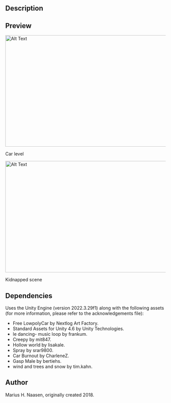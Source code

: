 ## Description

## Preview

<img src="assets/preview-fire.gif" alt="Alt Text" width="600" height="350" />

Car level

<img src="assets/preview-fire.gif" alt="Alt Text" width="600" height="350" />

Kidnapped scene

## Dependencies
Uses the Unity Engine (version 2022.3.29f1) along with the following assets (for more information, please refer to the acknowledgements file):
* Free LowpolyCar by Nextlog Art Factory.
* Standard Assets for Unity 4.6 by Unity Technologies.
* le dancing- music loop by frankum.
* Creepy by mit847.
* Hollow world by lisakale.
* Spray by srar9800.
* Car Burnout by CharleneZ.
* Gasp Male by bertiehs.
* wind and trees and snow by tim.kahn.

## Author
Marius H. Naasen, originally created 2018.
